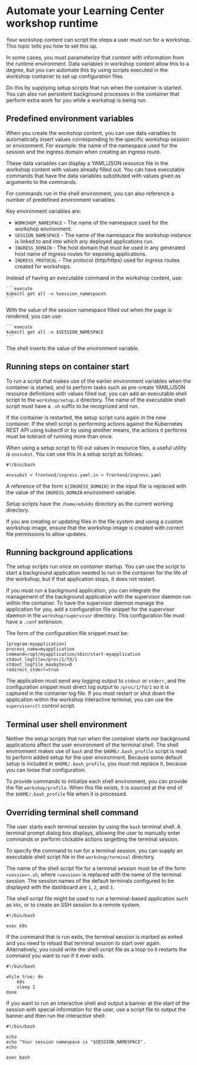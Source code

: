 # Automate your Learning Center workshop runtime

Your workshop content can script the steps a user must run for a workshop.
This topic tells you how to set this up.

In some cases, you must parameterize that content with information from the runtime environment.
Data variables in workshop content allow this to a degree, but you can automate this by using scripts
executed in the workshop container to set up configuration files.

Do this by supplying setup scripts that run when the container is started.
You can also run persistent background processes in the container that perform extra work for you
while a workshop is being run.

## <a id="env-variables"></a> Predefined environment variables

When you create the workshop content, you can use data variables to automatically insert values corresponding to the specific workshop session or environment. For example: the name of the namespace used for the session and the ingress domain when creating an ingress route.

These data variables can display a YAML/JSON resource file in the workshop content with values already filled out. You can have executable commands that have the data variables substituted with values given as arguments to the commands.

For commands run in the shell environment, you can also reference a number of predefined environment variables.

Key environment variables are:

* `WORKSHOP_NAMESPACE` - The name of the namespace used for the workshop environment.
* `SESSION_NAMESPACE` - The name of the namespace the workshop instance is linked to and into which any deployed applications run.
* `INGRESS_DOMAIN` - The host domain that must be used in any generated host name of ingress routes for exposing applications.
* `INGRESS_PROTOCOL` - The protocol (http/https) used for ingress routes created for workshops.

Instead of having an executable command in the workshop content, use:

~~~text
```execute
kubectl get all -n %session_namespace%
```
~~~

With the value of the session namespace filled out when the page is rendered, you can use:

~~~text
```execute
kubectl get all -n $SESSION_NAMESPACE
```
~~~

The shell inserts the value of the environment variable.

## <a id="running-steps"></a> Running steps on container start

To run a script that makes use of the earlier environment variables when the container is started, and to perform tasks such as pre-create YAML/JSON resource definitions with values filled out, you can add an executable shell script to the `workshop/setup.d` directory. The name of the executable shell script must have a `.sh` suffix to be recognized and run.

If the container is restarted, the setup script runs again in the new container. If the shell script is performing actions against the Kubernetes REST API using kubectl or by using another means, the actions it performs must be tolerant of running more than once.

When using a setup script to fill out values in resource files, a useful utility is `envsubst`. You can use this in a setup script as follows:

```console
#!/bin/bash

envsubst < frontend/ingress.yaml.in > frontend/ingress.yaml
```

A reference of the form `${INGRESS_DOMAIN}` in the input file is replaced with the value of the `INGRESS_DOMAIN` environment variable.

Setup scripts have the `/home/eduk8s` directory as the current working directory.

If you are creating or updating files in the file system and using a custom workshop image, ensure that the workshop image is created with correct file permissions to allow updates.

## <a id="background-app"></a> Running background applications

The setup scripts run once on container startup. You can use the script to start a background application needed to run in the container for the life of the workshop, but if that application stops, it does not restart.

If you must run a background application, you can integrate the management of the background application with the supervisor daemon run within the container. To have the supervisor daemon manage the application for you, add a configuration file snippet for the supervisor daemon in the `workshop/supervisor` directory. This configuration file must have a `.conf` extension.

The form of the configuration file snippet must be:

```text
[program:myapplication]
process_name=myapplication
command=/opt/myapplication/sbin/start-myapplication
stdout_logfile=/proc/1/fd/1
stdout_logfile_maxbytes=0
redirect_stderr=true
```

The application must send any logging output to `stdout` or `stderr`, and the configuration snippet must direct log output to `/proc/1/fd/1` so it is captured in the container log file. If you must restart or shut down the application within the workshop interactive terminal, you can use the `supervisorctl` control script.

## <a id="terminal-env"></a> Terminal user shell environment

Neither the setup scripts that run when the container starts nor background applications affect the user environment of the terminal shell. The shell environment makes use of `bash` and the `$HOME/.bash_profile` script is read to perform added setup for the user environment. Because some default setup is included in `$HOME/.bash_profile`, you must not replace it, because you can loose that configuration.

To provide commands to initialize each shell environment, you can provide the file `workshop/profile`. When this file exists, it is sourced at the end of the `$HOME/.bash_profile` file when it is processed.

## <a id="override-shell"></a> Overriding terminal shell command

The user starts each terminal session by using the `bash` terminal shell. A terminal prompt dialog box displays, allowing the user to manually enter commands or perform clickable actions targetting the terminal session.

To specify the command to run for a terminal session, you can supply an executable shell script file in the `workshop/terminal` directory.

The name of the shell script file for a terminal session must be of the form `<session>.sh`, where `<session>` is replaced with the name of the terminal session. The session names of the default terminals configured to be displayed with the dashboard are `1`, `2`, and `3`.

The shell script file might be used to run a terminal-based application such as `k9s`, or to create an SSH session to a remote system.

```console
#!/bin/bash

exec k9s
```

If the command that is run exits, the terminal session is marked as exited and you need to reload that terminal session to start over again. Alternatively, you could write the shell script file as a loop so it restarts the command you want to run if it ever exits.

```console
#!/bin/bash

while true; do
    k9s
    sleep 1
done
```

If you want to run an interactive shell and output a banner at the start of the session with special information for the user, use a script file to output the banner and then run the interactive shell:

```console
#!/bin/bash

echo
echo "Your session namespace is "$SESSION_NAMESPACE".
echo

exec bash
```
